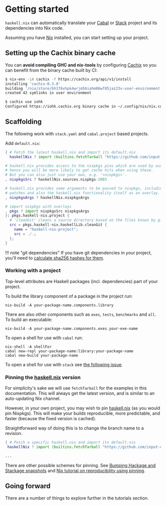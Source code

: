 # Getting started

`haskell.nix` can automatically translate your
[Cabal](https://cabal.readthedocs.io/en/latest/cabal-project.html)
or [Stack](https://docs.haskellstack.org/en/stable/README/#quick-start-guide)
project and its dependencies into Nix code.

Assuming you have [Nix](https://nixos.org/download.html) installed, you can
start setting up your project.

## Setting up the Cachix binary cache

You can **avoid compiling GHC and nix-tools** by configuring
[Cachix](https://cachix.org) so you can benefit from the binary cache built by
CI:

```bash
$ nix-env -iA cachix -f https://cachix.org/api/v1/install
installing 'cachix-0.3.8'
building '/nix/store/bh176xhpk4wrjm56iahm86wf85jaz23v-user-environment.drv'...
created 42 symlinks in user environment

$ cachix use iohk
Configured https://iohk.cachix.org binary cache in ~/.config/nix/nix.conf
```

## Scaffolding

The following work with `stack.yaml` and `cabal.project` based
projects.

Add `default.nix`:

```nix
{ # Fetch the latest haskell.nix and import its default.nix
  haskellNix ? import (builtins.fetchTarball "https://github.com/input-output-hk/haskell.nix/archive/master.tar.gz") {}

# haskell.nix provides access to the nixpkgs pins which are used by our CI,
# hence you will be more likely to get cache hits when using these.
# But you can also just use your own, e.g. '<nixpkgs>'.
, nixpkgsSrc ? haskellNix.sources.nixpkgs-2003

# haskell.nix provides some arguments to be passed to nixpkgs, including some
# patches and also the haskell.nix functionality itself as an overlay.
, nixpkgsArgs ? haskellNix.nixpkgsArgs

# import nixpkgs with overlays
, pkgs ? import nixpkgsSrc nixpkgsArgs
}: pkgs.haskell-nix.project {
  # 'cleanGit' cleans a source directory based on the files known by git
  src = pkgs.haskell-nix.haskellLib.cleanGit {
    name = "haskell-nix-project";
    src = ./.;
  };
}
```

!!! note "git dependencies"
    If you have git dependencies in your project, you'll need
    to [calculate sha256 hashes for them](./source-repository-hashes.md).

### Working with a project

Top-level attributes are Haskell packages (incl. dependencies) part of your project.

To build the library component of a package in the project run:

```shell
nix-build -A your-package-name.components.library
```

There are also other components such as `exes`, `tests`, `benchmarks` and `all`.
To build an executable:

```shell
nix-build -A your-package-name.components.exes.your-exe-name
```

To open a shell for use with `cabal` run:

```shell
nix-shell -A shellFor
cabal new-repl your-package-name:library:your-package-name
cabal new-build your-package-name
```

To open a shell for use with `stack` see [the following issue](https://github.com/input-output-hk/haskell.nix/issues/689#issuecomment-643832619).

### Pinning the [haskell.nix][] version

For simplicity's sake we will use `fetchTarball` for the examples in
this documentation. This will always get the latest version, and is
similar to an auto-updating Nix channel.

However, in your own project, you may wish to pin [haskell.nix][] (as
you would pin Nixpkgs). This will make your builds reproducible, more
predictable, and faster (because the fixed version is cached).

Straightforward way of doing this is to change the branch name to a revision.

```nix
{ # Fetch a specific haskell.nix and import its default.nix
 haskellNix ? import (builtins.fetchTarball "https://github.com/input-output-hk/haskell.nix/archive/f1a94a4c82a2ab999a67c3b84269da78d89f0075.tar.gz") {}

...
```

There are other possible schemes for pinning. See
[Bumping Hackage and Stackage snapshots](./hackage-stackage.md) and
[Nix tutorial on reproducibility using pinning](https://nix.dev/tutorials/towards-reproducibility-pinning-nixpkgs.html).

## Going forward

There are a number of things to explore further in the tutorials section.

[haskell.nix]: https://github.com/input-output-hk/haskell.nix
